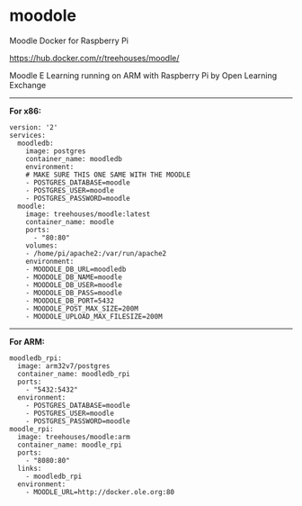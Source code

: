 # moodole
Moodle Docker for Raspberry Pi

https://hub.docker.com/r/treehouses/moodle/

Moodle E Learning running on ARM with Raspberry Pi by Open Learning Exchange

---

**For x86:**
```
version: '2'
services:
  moodledb:
    image: postgres
    container_name: moodledb
    environment:
    # MAKE SURE THIS ONE SAME WITH THE MOODLE
    - POSTGRES_DATABASE=moodle
    - POSTGRES_USER=moodle
    - POSTGRES_PASSWORD=moodle
  moodle:
    image: treehouses/moodle:latest
    container_name: moodle
    ports:
      - "80:80"
    volumes:
    - /home/pi/apache2:/var/run/apache2
    environment:
    - MOODOLE_DB_URL=moodledb
    - MOODOLE_DB_NAME=moodle
    - MOODOLE_DB_USER=moodle
    - MOODOLE_DB_PASS=moodle
    - MOODOLE_DB_PORT=5432
    - MOODOLE_POST_MAX_SIZE=200M
    - MOODOLE_UPLOAD_MAX_FILESIZE=200M
```

---

**For ARM:**
```
moodledb_rpi:
  image: arm32v7/postgres
  container_name: moodledb_rpi
  ports:
    - "5432:5432"
  environment:
    - POSTGRES_DATABASE=moodle
    - POSTGRES_USER=moodle
    - POSTGRES_PASSWORD=moodle
moodle_rpi:
  image: treehouses/moodle:arm
  container_name: moodle_rpi
  ports:
    - "8080:80"
  links:
    - moodledb_rpi
  environment:
    - MOODLE_URL=http://docker.ole.org:80
```
